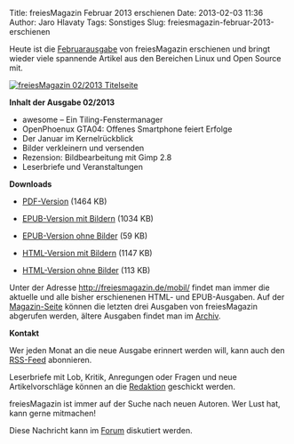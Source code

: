 Title: freiesMagazin Februar 2013 erschienen
Date: 2013-02-03 11:36
Author: Jaro Hlavaty
Tags: Sonstiges
Slug: freiesmagazin-februar-2013-erschienen

Heute ist die
[Februarausgabe](http://www.freiesmagazin.de/freiesMagazin-2013-02) von
freiesMagazin erschienen und bringt wieder viele spannende Artikel aus
den Bereichen Linux und Open Source mit.


[![freiesMagazin 02/2013
Titelseite](http://www.freiesmagazin.de/system/files/freiesmagazin-2013-02.png)](http://www.freiesmagazin.de/system/files/freiesmagazin-2013-02.png)


<!--break--><!--break-->

**Inhalt der Ausgabe 02/2013**


-   awesome – Ein Tiling-Fenstermanager
-   OpenPhoenux GTA04: Offenes Smartphone feiert Erfolge
-   Der Januar im Kernelrückblick
-   Bilder verkleinern und versenden
-   Rezension: Bildbearbeitung mit Gimp 2.8
-   Leserbriefe und Veranstaltungen


**Downloads**


-   [PDF-Version](http://www.freiesmagazin.de/ftp/2013/freiesMagazin-2013-02.pdf)
    (1464 KB)


-   [EPUB-Version mit
    Bildern](http://www.freiesmagazin.de/ftp/2013/freiesMagazin-2013-02-bilder.epub)
    (1034 KB)


-   [EPUB-Version ohne
    Bilder](http://www.freiesmagazin.de/ftp/2013/freiesMagazin-2013-02.epub)
    (59 KB)


-   [HTML-Version mit
    Bildern](http://www.freiesmagazin.de/mobil/freiesMagazin-2013-02-bilder.html)
    (1147 KB)


-   [HTML-Version ohne
    Bilder](http://www.freiesmagazin.de/mobil/freiesMagazin-2013-02.html)
    (113 KB)


Unter der Adresse <http://freiesmagazin.de/mobil/> findet man immer die
aktuelle und alle bisher erschienenen HTML- und EPUB-Ausgaben. Auf der
[Magazin-Seite](http://www.freiesmagazin.de/magazin) können die letzten
drei Ausgaben von freiesMagazin abgerufen werden, ältere Ausgaben findet
man im [Archiv](http://www.freiesmagazin.de/archiv).


**Kontakt**


Wer jeden Monat an die neue Ausgabe erinnert werden will, kann auch den
[RSS-Feed](http://www.freiesmagazin.de/rss.xml) abonnieren.


Leserbriefe mit Lob, Kritik, Anregungen oder Fragen und neue
Artikelvorschläge können an die
[Redaktion](http://www.freiesmagazin.de/kontakt) geschickt werden.


freiesMagazin ist immer auf der Suche nach neuen Autoren. Wer Lust hat,
kann gerne mitmachen!


Diese Nachricht kann im
[Forum](http://forum.kubuntu-de.org/index.php?board=1.0) diskutiert
werden.



